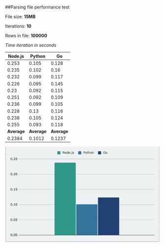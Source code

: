 ##Parsing file performance test

File size: **15MB**

Iterations: **10**

Rows in file: **100000**

*Time iteration in seconds*

| Node.js | Python  | Go      |
|---------|---------|---------|
| 0.253   | 0.105   | 0.128   |
| 0.235    | 0.102   | 0.16    |
| 0.232   | 0.099   | 0.117   |
| 0.226   | 0.095   | 0.145   |
| 0.23   | 0.092   | 0.115   |
| 0.251   | 0.092   | 0.109   |
| 0.236   | 0.099   | 0.105   |
| 0.228   | 0.13    | 0.116   |
| 0.238   | 0.105   | 0.124   |
| 0.255   | 0.093   | 0.118   |
| **Average** | **Average** | **Average** |
| 0.2384  | 0.1012  | 0.1237  |

![](./assets/metrics.png)
